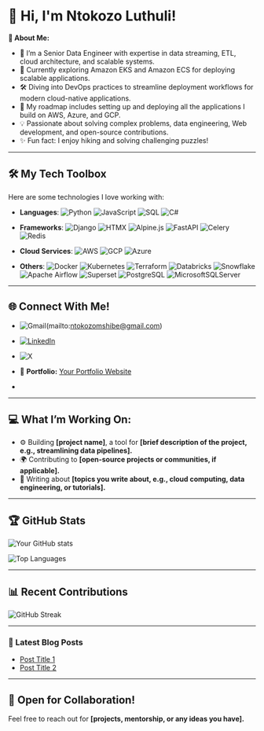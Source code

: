 # 👋 Hi, I'm Ntokozo Luthuli!

**🚀 About Me:**
- 💼 I’m a Senior Data Engineer with expertise in data streaming, ETL, cloud architecture, and scalable systems.
- 🌟 Currently exploring Amazon EKS and Amazon ECS for deploying scalable applications.
- 🛠️ Diving into DevOps practices to streamline deployment workflows for modern cloud-native applications.
- 🎯 My roadmap includes setting up and deploying all the applications I build on AWS, Azure, and GCP.
- 💡 Passionate about solving complex problems, data engineering, Web development, and open-source contributions.
- ✨ Fun fact: I enjoy hiking and solving challenging puzzles!

---

## 🛠️ My Tech Toolbox
Here are some technologies I love working with:
- **Languages**: ![Python](https://img.shields.io/badge/Python-%2314354C.svg?style=for-the-badge&logo=python&logoColor=white)
                 ![JavaScript](https://img.shields.io/badge/JavaScript-%23F7DF1E.svg?style=for-the-badge&logo=javascript&logoColor=black)
                 ![SQL](https://img.shields.io/badge/SQL-%230074C1.svg?style=for-the-badge&logo=database&logoColor=white)
                 ![C#](https://img.shields.io/badge/C%23-%23239120.svg?style=for-the-badge&logo=c-sharp&logoColor=white)

- **Frameworks**:  ![Django](https://img.shields.io/badge/django-%23092E20.svg?style=for-the-badge&logo=django&logoColor=white)
                   ![HTMX](https://img.shields.io/badge/HTMX-%2341b883.svg?style=for-the-badge&logo=htmx&logoColor=white)
                   ![Alpine.js](https://img.shields.io/badge/Alpine.js-%23007EC6.svg?style=for-the-badge&logo=alpine.js&logoColor=white)
                   ![FastAPI](https://img.shields.io/badge/FastAPI-%2300C7B7.svg?style=for-the-badge&logo=fastapi&logoColor=white)
                  ![Celery](https://img.shields.io/badge/Celery-%2337747A.svg?style=for-the-badge&logo=celery&logoColor=white)
                  ![Redis](https://img.shields.io/badge/Redis-%23D22C2C.svg?style=for-the-badge&logo=redis&logoColor=white)
  


- **Cloud Services**:   ![AWS](https://img.shields.io/badge/AWS-%23FF9900.svg?style=for-the-badge&logo=amazon-aws&logoColor=white)
                        ![GCP](https://img.shields.io/badge/GCP-%234285F4.svg?style=for-the-badge&logo=google-cloud&logoColor=white)
                       ![Azure](https://img.shields.io/badge/Azure-%230072C6.svg?style=for-the-badge&logo=microsoft-azure&logoColor=white)

- **Others**: ![Docker](https://img.shields.io/badge/Docker-%230db7ed.svg?style=for-the-badge&logo=docker&logoColor=white)
              ![Kubernetes](https://img.shields.io/badge/Kubernetes-%23326ce5.svg?style=for-the-badge&logo=kubernetes&logoColor=white)
              ![Terraform](https://img.shields.io/badge/Terraform-%23623CE4.svg?style=for-the-badge&logo=terraform&logoColor=white)
              ![Databricks](https://img.shields.io/badge/Databricks-%23FF3621.svg?style=for-the-badge&logo=databricks&logoColor=white)
              ![Snowflake](https://img.shields.io/badge/Snowflake-%23FFFAFA.svg?style=for-the-badge&logo=snowflake&logoColor=blue)
              ![Apache Airflow](https://camo.githubusercontent.com/47bdcbb710332724072c75913b37203a44c0b6b299fcbd16b9b5b79489a5c76b/68747470733a2f2f696d672e736869656c64732e696f2f62616467652f417061636865253230416972666c6f772d3031374345453f7374796c653d666f722d7468652d6261646765266c6f676f3d417061636865253230416972666c6f77266c6f676f436f6c6f723d7768697465)
              ![Superset](https://img.shields.io/badge/Apache%20Superset-%230078D4.svg?style=for-the-badge&logo=apache-superset&logoColor=white)
              ![PostgreSQL](https://img.shields.io/badge/PostgreSQL-%23316192.svg?style=for-the-badge&logo=postgresql&logoColor=white)
             ![MicrosoftSQLServer](https://img.shields.io/badge/Microsoft%20SQL%20Server-CC2927?style=for-the-badge&logo=microsoft%20sql%20server&logoColor=white)



---

## 🌐 Connect With Me!
- ![Gmail](https://img.shields.io/badge/Gmail-%23D14836.svg?style=for-the-badge&logo=gmail&logoColor=white)(mailto:ntokozomshibe@gmail.com)
- [![LinkedIn](https://img.shields.io/badge/LinkedIn-%230A66C2.svg?style=for-the-badge&logo=linkedin&logoColor=white)]([https://linkedin.com/in/yourprofile](https://linkedin.com/in/ntokozo-luthuli-4935b064))
- ![X](https://img.shields.io/badge/X-%231DA1F2.svg?style=for-the-badge&logo=x&logoColor=white)
- 🌟 **Portfolio:** [Your Portfolio Website](https://yourportfolio.com)

- 

---

## 💻 What I’m Working On:
- ⚙️ Building **[project name]**, a tool for **[brief description of the project, e.g., streamlining data pipelines].**
- 🌍 Contributing to **[open-source projects or communities, if applicable].**
- 📘 Writing about **[topics you write about, e.g., cloud computing, data engineering, or tutorials].**

---

## 🏆 GitHub Stats
![Your GitHub stats](https://github-readme-stats.vercel.app/api?username=ntoxlut&show_icons=true&theme=radical)

![Top Languages](https://github-readme-stats.vercel.app/api/top-langs/?username=ntoxl&layout=compact&theme=radical)

---

## 📊 Recent Contributions
![GitHub Streak](https://github-readme-streak-stats.herokuapp.com/?user=username&theme=radical)

---

### 📝 Latest Blog Posts
- [Post Title 1](https://yourbloglink1.com)
- [Post Title 2](https://yourbloglink2.com)

---

## 🤝 Open for Collaboration!
Feel free to reach out for **[projects, mentorship, or any ideas you have].**

